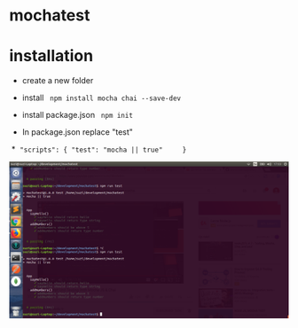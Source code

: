 # mochatest
# installation
- create a new folder
- install ``` npm install mocha chai --save-dev```
- install package.json ``` npm init```

- In package.json replace "test"

  *  ``` "scripts": {
      "test": "mocha || true"
     } ```
    

![screenshot](./image/test.png)

